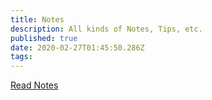 ```yaml
---
title: Notes
description: All kinds of Notes, Tips, etc.
published: true
date: 2020-02-27T01:45:50.286Z
tags: 
---
```


[Read Notes](/Notes/ReadNote)